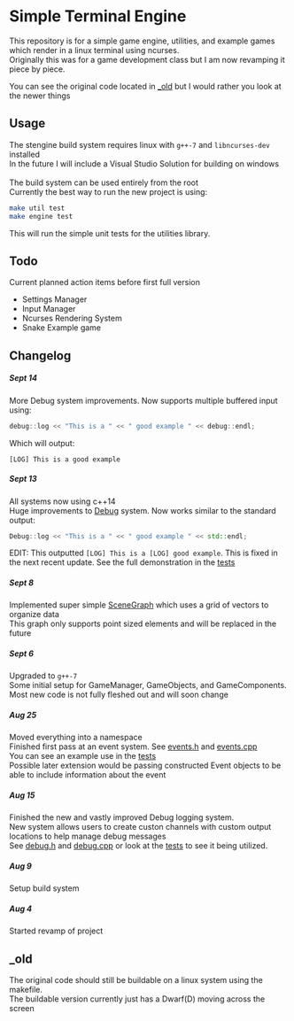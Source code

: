 # Simple Terminal Engine

This repository is for a simple game engine, utilities, and example games which render in a linux terminal using ncurses. <br>
Originally this was for a game development class but I am now revamping it piece by piece. <br>
<!-- [SimpleINI Header](./include/simpleini/simpleini.h) is borrowed from Brodie Thiesfield and the original project can be found [here](https://github.com/brofield/simpleini). <br> -->
You can see the original code located in [\_old](./_old) but I would rather you look at the newer things <br>

## Usage
The stengine build system requires linux with `g++-7` and `libncurses-dev` installed <br>
In the future I will include a Visual Studio Solution for building on windows <br>
<br>
The build system can be used entirely from the root<br>
Currently the best way to run the new project is using:
```bash
make util test
make engine test
```
This will run the simple unit tests for the utilities library.

## Todo
Current planned action items before first full version

- Settings Manager
- Input Manager
- Ncurses Rendering System
- Snake Example game

## Changelog

##### Sept 14
More Debug system improvements. Now supports multiple buffered input using:
```cpp
debug::log << "This is a " << " good example " << debug::endl;
```

Which will output:
```
[LOG] This is a good example
```

##### Sept 13
All systems now using c++14 <br>
Huge improvements to [Debug](./stutil/include/stutil/debug.h) system. Now works similar to the standard output:
```cpp
Debug::log << "This is a " << " good example " << std::endl;
```
EDIT: This outputted `[LOG] This is a [LOG] good example`. This is fixed in the next recent update.
See the full demonstration in the [tests](./stutil/test.cpp)

##### Sept 8
Implemented super simple [SceneGraph](./stengine/include/stengine/fixedgrid.h) which uses a grid of vectors to organize data <br>
This graph only supports point sized elements and will be replaced in the future <br>

##### Sept 6
Upgraded to `g++-7`<br>
Some initial setup for GameManager, GameObjects, and GameComponents. <br>
Most new code is not fully fleshed out and will soon change <br>

##### Aug 25
Moved everything into a namespace <br>
Finished first pass at an event system. See [events.h](./stutil/include/stutil/events.h) and [events.cpp](./stutil/src/events.cpp) <br>
You can see an example use in the [tests](./stutil/test.cpp) <br>
Possible later extension would be passing constructed Event objects to be able to include information about the event <br>

##### Aug 15
Finished the new and vastly improved Debug logging system. <br>
New system allows users to create custon channels with custom output locations to help manage debug messages <br>
See [debug.h](./stutil/include/stutil/debug.h) and [debug.cpp](./stutil/src/debug.cpp) or look at the [tests](./stutil/test.cpp) to see it being utilized.

##### Aug 9
Setup build system

##### Aug 4
Started revamp of project

## _old
The original code should still be buildable on a linux system using the makefile. <br>
The buildable version currently just has a Dwarf(D) moving across the screen
